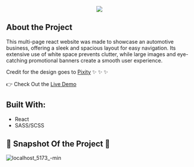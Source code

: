 <div align="center">
	<img src="https://github.com/J-Rodriguez10/car-rental-project/assets/142853275/fc58f135-0292-4e3c-9e58-468534a1f8de">
</div>


## About the Project
This multi-page react website was made to showcase an automotive business, offering a sleek and spacious layout for easy navigation. Its extensive use of white space prevents clutter, while large images and eye-catching promotional banners create a smooth user experience.

Credit for the design goes to [Pixity](https://themeforest.net/item/autostar-rental-dealer-car-rental-automotive-car-dealer-automotive-car-rental-service/17130939) ✨ ✨ ✨ 

👉 Check Out the [Live Demo](https://j-rodriguez10.github.io/car-rental-project/)


## Built With:
- React
- SASS/SCSS

## 📸 Snapshot Of the Project 📸 
![localhost_5173_-min](https://github.com/J-Rodriguez10/car-rental-project/assets/142853275/45dff195-3eac-4fb9-bb11-45573714afdd)
